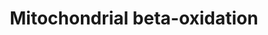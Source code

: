 ---
annotations:
- id: PW:0000010
  parent: classic metabolic pathway
  type: Pathway Ontology
  value: lipid metabolic pathway
- id: PW:0000002
  parent: classic metabolic pathway
  type: Pathway Ontology
  value: classic metabolic pathway
- id: PW:0000738
  parent: classic metabolic pathway
  type: Pathway Ontology
  value: fatty acid beta degradation pathway
authors:
- Conroy lipids
- Egonw
- DeSl
- Eweitz
communities:
- ONTOX
description: Human mitochondrial beta-oxidation
last-edited: 2022-12-10
organisms:
- Homo sapiens
redirect_from:
- /index.php/Pathway:WP5241
- /instance/WP5241
- /instance/WP5241_r124023
revision: r124023
schema-jsonld:
- '@context': https://schema.org/
  '@id': https://wikipathways.github.io/pathways/WP5241.html
  '@type': Dataset
  creator:
    '@type': Organization
    name: WikiPathways
  description: Human mitochondrial beta-oxidation
  keywords:
  - (2E,9Z,12Z)-octadecatrienoyl-CoA
  - (9Z,12Z)-3-oxolinoleoyl-CoA
  - 2E,4E,7Z,10Z,13Z,16Z,19Z-Docosaheptaenoyl-CoA
  - 2E,4Z,7Z,10Z,13Z-hexadecapentaenoyl-CoA
  - 2E,4Z,7Z,10Z-hexadecatetraenoyl-CoA
  - 2E,4Z,7Z-decatrienoyl-CoA
  - 2E,4Z-decadienoyl-CoA
  - 2E,5Z,8Z,11Z,14Z,17Z-eicosahexaenoyl-CoA
  - 2E,5Z,8Z,11Z,14Z-eicosapentaenoyl-CoA
  - 2E,5Z,8Z,11Z-tetradecatetraenoyl-CoA
  - 2E,5Z,8Z-tetradecatrienoyl-CoA
  - 2E,5Z-dodecadienoyl-CoA
  - 2E,5Z-octadienoyl-CoA
  - 2E,5Z-tetradecadienoyl-CoA
  - 2E,6Z,9Z,12Z,15Z-octadecapentaenoyl-CoA
  - 2E,6Z,9Z,12Z-octadecatetraenoyl-CoA
  - 2E,6Z,9Z-dodecatrienoyl-CoA
  - 2E,6Z-dodecadienoyl-CoA
  - 2E,7Z,10Z,13Z,16Z,19Z-docosahexaenoyl-CoA
  - 2E,7Z,10Z,13Z-hexadecatetraenoyl-CoA
  - 2E,7Z,10Z-hexadecatrienoyl-CoA
  - 2E,7Z-decadienoyl-CoA
  - 2E,7Z-hexadacadienoyl-CoA
  - 2E,7Z-tetradecadienoyl-CoA
  - 2E,9Z,12Z,15Z-octadecatetraenoyl-CoA
  - 2E,9Z-octadecadienoyl-CoA
  - 2E-9Z-hexadecadienoyl-CoA
  - 2E-Decenoyl-CoA
  - 2E-Dodecenoyl-CoA
  - 2E-Octadecenoyl-CoA
  - 2E-butanoyl-CoA
  - 2E-hexadecenoyl-CoA
  - 2E-hexenoyl-CoA
  - 2E-octanoyl-CoA
  - 2E-tetradecenoyl-CoA
  - 3-Oxohexanoyl-CoA
  - 3-oxo-5Z,8Z,11Z-tetradecatrienoyl-CoA
  - 3-oxo-5Z,8Z-tetradecadienoyl-CoA
  - 3-oxo-5Z-dodecenoyl-CoA
  - 3-oxo-5Z-octenoyl-CoA
  - 3-oxo-5Z-tetradecenoyl-CoA
  - 3-oxo-6Z,9Z,12Z,15Z-octadecatetraenoyl-CoA
  - 3-oxo-6Z-dodecenoyl-CoA
  - 3-oxo-7Z,10Z,13Z,16Z,19Z-docosapentaenoyl-CoA
  - 3-oxo-7Z,10Z-hexadecadienoyl-CoA
  - 3-oxo-7Z-decenoyl-CoA
  - 3-oxo-7Z-hexadecenoyl-CoA
  - 3-oxo-7Z-tetradecadienoyl-CoA
  - 3-oxo-9Z,12Z,15Z-octadecatrienoyl-CoA
  - 3-oxo-9Z-hexadecenoyl-CoA
  - 3-oxo-Hydroxy-5Z,8Z,11Z,14Z,17Z-eicosapentaenoyl-CoA
  - 3-oxo-arachidonoyl-CoA
  - 3-oxo-butanoyl-CoA
  - 3-oxo-decanoyl-CoA
  - 3-oxo-dodecadienoyl-CoA
  - 3-oxo-gamma-linoleoyl-CoA
  - 3-oxo-lauroyl-CoA
  - 3-oxo-myristoyl-CoA
  - 3-oxo-octanoyl-CoA
  - 3-oxo-oleoyl-CoA
  - 3-oxopalmitoyl-CoA
  - 3-oxostearoyl-CoA
  - 3E,7Z,10Z,13Z,16Z,19Z-docosahexaenoyl-CoA
  - 3E,7Z,10Z,13Z-hexadecatetraenoyl-CoA
  - 3E,7Z,10Z-hexadecatrienoyl-CoA
  - 3E,7Z-decadienoyl-CoA
  - 3E-decenoyl-CoA
  - 3S-Hydroxy-5Z,8Z,11Z,14Z,17Z-eicosapentaenoyl-CoA
  - 3S-Hydroxy-5Z,8Z,11Z-tetradecatrienoyl-CoA
  - 3S-Hydroxy-5Z-dodecenoyl-CoA
  - 3S-Hydroxy-5Z-octenoyl-CoA
  - 3S-Hydroxy-6Z,9Z,12Z,15Z-octadecatetraenoyl-CoA
  - 3S-Hydroxy-6Z-dodecenoyl-CoA
  - 3S-Hydroxy-7Z,10Z,13Z-hexadecatrienoyl-CoA
  - 3S-Hydroxy-7Z-decenoyl-CoA
  - 3S-Hydroxy-7Z-hexadecenoyl-CoA
  - 3S-Hydroxy-9Z-hexadecenoyl-CoA
  - 3S-Hydroxy-arachidonoyl-CoA
  - 3S-Hydroxy-dodecadienoyl-CoA
  - 3S-Hydroxy-oleoyl-CoA
  - 3S-Hydroxymyristoyl-CoA
  - 3S-hydroxy-5Z,8Z-tetradecadienoyl-CoA
  - 3S-hydroxy-5Z-tetradecadienoyl-CoA
  - 3S-hydroxy-7Z,10Z,13Z,16Z,19Z-docosapentaenoyl-CoA
  - 3S-hydroxy-7Z,10Z-hexadecadienoyl-CoA
  - 3S-hydroxy-7Z-tetradecadienoyl-CoA
  - 3S-hydroxy-9Z,12Z,15Z-octadecatrienoyl-CoA
  - 3S-hydroxy-9Z,12Z-octadecadienoyl-CoA
  - 3S-hydroxy-decanoyl-CoA
  - 3S-hydroxy-gamma-linoleoyl-CoA
  - 3S-hydroxy-octanoyl-CoA
  - 3S-hydroxybutanoyl-CoA
  - 3S-hydroxyhexanoyl-CoA
  - 3S-hydroxylauroyl-CoA
  - 3S-hydroxypalmitoyl-CoA
  - 3S-hydroxystearoyl-CoA
  - 3Z,6Z,9Z,12Z,15Z-octadecapentaenoyl-CoA
  - 3Z,6Z,9Z,12Z-octadecatetraenoyl-CoA
  - 3Z,6Z,9Z-dodecatrienoyl-CoA
  - 3Z,6Z-dodecadienoyl-CoA
  - 3Z-decenoyl-CoA
  - 3Z-dodecenoyl-CoA
  - 3Z-hexenoyl-CoA
  - 3oxo-7Z,10Z,13Z-hexadecatrienoyl-CoA
  - 4Z,7Z,10Z,13Z-hexadecatetraenoyl-CoA
  - 4Z,7Z,10Z-hexadecatrienoyl-CoA
  - 4Z,7Z-decadienoyl-CoA
  - 4Z-decenoyl-CoA
  - 5Z,8Z,11Z,14Z,17Z-eicosapentaenoic acid
  - 5Z,8Z,11Z,14Z,17Z-eicosapentaenoyl-CoA
  - 5Z,8Z,11Z-tetradecatrienoyl-CoA
  - 5Z,8Z-tetradecadienoyl-CoA
  - 5Z-dodecenoyl-CoA
  - 5Z-octenoyl-CoA
  - 5Z-tetradecenoyl-CoA
  - 7Z,10Z,13Z-hexadecatrienoyl-CoA
  - 7Z,10Z-hexadecadienoyl-CoA
  - 7Z-hexadecenoyl-CoA
  - 7Z-tetradecenoyl-CoA
  - 9-palmitoleoyl-CoA
  - 9Z,12Z,15Z-octadecatrienoyl-CoA
  - 9Z-palmitoleic acid
  - ACAA2
  - ACADL
  - ACADSB
  - ACSL3
  - Acetyl-CoA
  - Arachidonic acid
  - Arachidonyl-CoA
  - Butyryl-CoA
  - DECR1
  - Decanoyl-CoA
  - Docosahexaenoic acid
  - ECHS1
  - ECI1
  - EHHADH
  - HSD17B10
  - Hexanoyl-CoA
  - Lauric acid
  - Lauroyl-CoA
  - Linoleic acid
  - Linoleoyl-CoA
  - Long-chain-fatty-acid--CoA ligase
  - Myristic acid
  - Octanoyl-CoA
  - Oleic acid
  - Palmitic acid
  - Palmitoyl-CoA
  - Stearic acid
  - Stearoyl-CoA
  - alpha-Linolenic acid
  - docosahexaenoyl-CoA
  - gamma-Linolenic acid
  - gamma-linolenoyl-CoA
  - myristoyl-CoA
  - oleoyl-CoA
  license: CC0
  name: Mitochondrial beta-oxidation
seo: CreativeWork
title: Mitochondrial beta-oxidation
wpid: WP5241
---